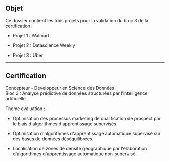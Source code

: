 ## Objet

Ce dossier contient les trois projets pour la validation du bloc 3 de la certification :

- Projet 1 : Walmart

- Projet 2 : Datascience Weekly

- Projet 3 : Uber

---

## Certification 

Concepteur - Développeur en Science des Données   
Bloc 3 : Analyse prédictive de données structurées par l'intelligence artificielle

Theme evaluation : 

- Optimisation des processus marketing de qualification de prospect par le biais d'algorithmes d'apprentissage supervisés.

- Optimisation d'algorithmes d'apprentissage automatique supervisé sur des bases de données déséquilibrées.

- Localisation de zones de densité géographique par l'élaboration d'algorithmes d'apprentissage automatique non-supervisé.